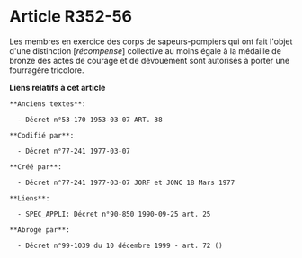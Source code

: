 # Article R352-56

Les membres en exercice des corps de sapeurs-pompiers qui ont fait l'objet d'une distinction [*récompense*] collective au
moins égale à la médaille de bronze des actes de courage et de dévouement sont autorisés à porter une fourragère tricolore.

**Liens relatifs à cet article**

	**Anciens textes**:

	  - Décret n°53-170 1953-03-07 ART. 38

	**Codifié par**:

	  - Décret n°77-241 1977-03-07

	**Créé par**:

	  - Décret n°77-241 1977-03-07 JORF et JONC 18 Mars 1977

	**Liens**:

	  - SPEC_APPLI: Décret n°90-850 1990-09-25 art. 25

	**Abrogé par**:

	  - Décret n°99-1039 du 10 décembre 1999 - art. 72 ()

